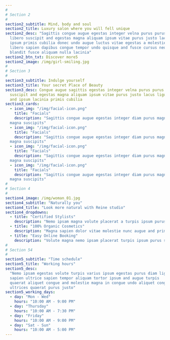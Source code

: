 ```yaml
---
#
# Section 2
#
section2_subtitle: Mind, body and soul
section2_title: Luxury salon where you will fell unique
section2_desc: "Sagittis congue augue egestas integer velna purus purus magna
  libero suscipit and egestas magna aliquam ipsum vitae purus justo lacus ligula
  ipsum primis cubilia donec undo augue luctus vitae egestas a molestie donec
  libero sapien dapibus congue tempor undo quisque and fusce cursus neque
  blandit fusce aliquam nulla lacinia"
section2_btn_txt: Discover more5
section2_image: /img/girl-smiling.jpg
#
# Section 3
#
section3_subtitle: Indulge yourself
section3_title: Your secret Place of Beauty
section3_desc: Congue augue sagittis egestas integer velna purus purus magna nec
  suscipit and egestas magna aliquam ipsum vitae purus justo lacus ligula
  and ipsum lacinia primis cubilia
section3_cards:
  - icon_img: "/img/facial-icon.png"
    title: "Facials"
    description: "Sagittis congue augue egestas integer diam purus magna and egestas
  magna suscipits"
  - icon_img: "/img/facial-icon.png"
    title: "Facials"
    description: "Sagittis congue augue egestas integer diam purus magna and egestas
  magna suscipits"
  - icon_img: "/img/facial-icon.png"
    title: "Facials"
    description: "Sagittis congue augue egestas integer diam purus magna and egestas
  magna suscipits"
  - icon_img: "/img/facial-icon.png"
    title: "Facials"
    description: "Sagittis congue augue egestas integer diam purus magna and egestas
  magna suscipits"
#
# Section 4
#
section4_image: /img/woman_01.jpg
section4_subtitle: "Naturally you"
section4_title: "Look more natural with Reine studio"
section4_dropdowns:
  - title: "Certified Stylists"
    description: "Nemo ipsam magna volute placerat a turpis ipsum purus sapien ultrice ipsum aliquam congue dolor"
  - title: "100% Organic Cosmetics"
    description: "Magna sapien dolor vitae molestie nunc augue and primis quisque sapien justo aliquet venenatis quaerat"
  - title: "Easy Online Booking"
    description: "Volute magna nemo ipsam placerat turpis ipsum purus sapien ultrice ipsum aliquam an ipsum congue cursus"
#
# Section 54
#
section5_subtitle: "Time schedule"
section5_title: "Working hours"
section5_desc:
  "Nemo ipsam egestas volute turpis varius ipsum egestas purus diam ligula
  sapien ultrice sapien tempor aliquam tortor ipsum and augue turpis
  quaerat aliquet congue and molestie magna in congue undo aliquet congue
  ultrices quaerat purus justo"
section5_working_days:
  - day: "Mon - Wed"
    hours: "10:00 AM - 9:00 PM"
  - day: "Thursday"
    hours: "10:00 AM - 7:30 PM"
  - day: "Friday"
    hours: "10:00 AM - 9:00 PM"
  - day: "Sat - Sun"
    hours: "10:00 AM - 5:00 PM"
---
```


